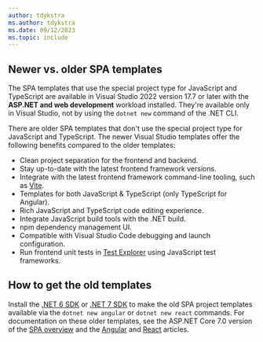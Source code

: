 ```yaml
---
author: tdykstra
ms.author: tdykstra
ms.date: 09/12/2023
ms.topic: include
---
```

## Newer vs. older SPA templates

The SPA templates that use the special project type for JavaScript and TypeScript are available in Visual Studio 2022 version 17.7 or later with the **ASP.NET and web development** workload installed. They're available only in Visual Studio, not by using the `dotnet new` command of the .NET CLI.

There are older SPA templates that don't use the special project type for JavaScript and TypeScript. The newer Visual Studio templates offer the following benefits compared to the older templates:

* Clean project separation for the frontend and backend.
* Stay up-to-date with the latest frontend framework versions.
* Integrate with the latest frontend framework command-line tooling, such as [Vite](https://vitejs.dev/).
* Templates for both JavaScript & TypeScript (only TypeScript for Angular).
* Rich JavaScript and TypeScript code editing experience.
* Integrate JavaScript build tools with the .NET build.
* npm dependency management UI.
* Compatible with Visual Studio Code debugging and launch configuration.
* Run frontend unit tests in [Test Explorer](/visualstudio/test/run-unit-tests-with-test-explorer) using JavaScript test frameworks.

## How to get the old templates

Install the [.NET 6 SDK](https://dotnet.microsoft.com/download/dotnet/6.0) or [.NET 7 SDK](https://dotnet.microsoft.com/download/dotnet/7.0) to make the old SPA project templates available via the `dotnet new angular` or `dotnet new react` commands. For documentation on these older templates, see the ASP.NET Core 7.0 version of the [SPA overview](xref:spa/angular?view=aspnetcore-7.0&tabs=netcore-cli) and the [Angular](xref:spa/angular?view=aspnetcore-7.0&tabs=netcore-cli) and [React](xref:spa/react?view=aspnetcore-7.0&tabs=netcore-cli) articles.
